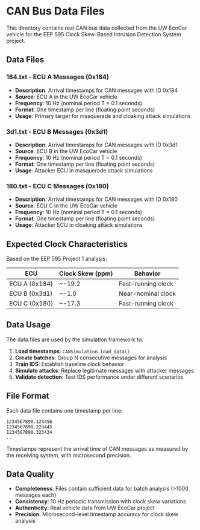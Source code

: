 # CAN Bus Data Files

This directory contains real CAN bus data collected from the UW EcoCar vehicle for the EEP 595 Clock Skew-Based Intrusion Detection System project.

## Data Files

### 184.txt - ECU A Messages (0x184)
- **Description**: Arrival timestamps for CAN messages with ID 0x184
- **Source**: ECU A in the UW EcoCar vehicle
- **Frequency**: 10 Hz (nominal period T = 0.1 seconds)
- **Format**: One timestamp per line (floating point seconds)
- **Usage**: Primary target for masquerade and cloaking attack simulations

### 3d1.txt - ECU B Messages (0x3d1)  
- **Description**: Arrival timestamps for CAN messages with ID 0x3d1
- **Source**: ECU B in the UW EcoCar vehicle
- **Frequency**: 10 Hz (nominal period T = 0.1 seconds)
- **Format**: One timestamp per line (floating point seconds)
- **Usage**: Attacker ECU in masquerade attack simulations

### 180.txt - ECU C Messages (0x180)
- **Description**: Arrival timestamps for CAN messages with ID 0x180
- **Source**: ECU C in the UW EcoCar vehicle
- **Frequency**: 10 Hz (nominal period T = 0.1 seconds)
- **Format**: One timestamp per line (floating point seconds)
- **Usage**: Attacker ECU in cloaking attack simulations

## Expected Clock Characteristics

Based on the EEP 595 Project 1 analysis:

| ECU | Clock Skew (ppm) | Behavior |
|-----|------------------|----------|
| ECU A (0x184) | ~-19.2 | Fast-running clock |
| ECU B (0x3d1) | ~-1.0 | Near-nominal clock |
| ECU C (0x180) | ~-17.3 | Fast-running clock |

## Data Usage

The data files are used by the simulation framework to:

1. **Load timestamps**: `CANSimulation.load_data()`
2. **Create batches**: Group N consecutive messages for analysis
3. **Train IDS**: Establish baseline clock behavior
4. **Simulate attacks**: Replace legitimate messages with attacker messages
5. **Validate detection**: Test IDS performance under different scenarios

## File Format

Each data file contains one timestamp per line:
```
1234567890.123456
1234567890.223445
1234567890.323434
...
```

Timestamps represent the arrival time of CAN messages as measured by the receiving system, with microsecond precision.

## Data Quality

- **Completeness**: Files contain sufficient data for batch analysis (>1000 messages each)
- **Consistency**: 10 Hz periodic transmission with clock skew variations
- **Authenticity**: Real vehicle data from UW EcoCar project
- **Precision**: Microsecond-level timestamp accuracy for clock skew analysis
